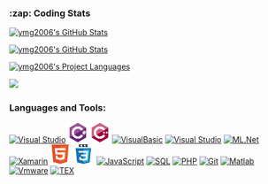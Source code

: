 <h3 align="left">:zap: Coding Stats</h3>
<a href="https://#gh-dark-mode-only"><p align="left"><img alt="ymg2006's GitHub Stats" src="https://github-readme-stats.vercel.app/api?username=ymg2006&show_icons=true&count_private=true&theme=aura_dark" /></p></a>
<a href="https://#gh-light-mode-only"><p align="left"><img alt="ymg2006's GitHub Stats" src="https://github-readme-stats.vercel.app/api?username=ymg2006&show_icons=true&count_private=true" /></p></a>
<a href="https://#gh-dark-mode-only"><p align="left"><img src="https://github-readme-stats.vercel.app/api/top-langs/?username=ymg2006&layout=compact&theme=aura_dark" alt="ymg2006's Project Languages" /></p></a>
<a href="https://#gh-light-mode-only"><p align="left"><img src="https://github-readme-stats.vercel.app/api/top-langs/?username=ymg2006&layout=compact"/></p></a>

<h3 align="left">Languages and Tools:</h3>
<p align="left"><a href="https://visualstudio.microsoft.com/" target="_blank"><img alt="Visual Studio" height="36px" src="https://visualstudio.microsoft.com/wp-content/uploads/2019/06/BrandVisualStudioWin2019-3.svg" /></a>
<a href="https://docs.microsoft.com/en-us/dotnet/csharp/" target="_blank"><img alt="C#" height="36px" src="https://raw.githubusercontent.com/devicons/devicon/master/icons/csharp/csharp-original.svg" /></a>
<a href="https://en.wikipedia.org/wiki/C%2B%2B" target="_blank"><img alt="C++" height="36px" src="https://raw.githubusercontent.com/devicons/devicon/master/icons/cplusplus/cplusplus-original.svg" /></a>
<a href="https://en.wikipedia.org/wiki/Visual_Basic_(classic)" target="_blank"><img alt="VisualBasic" height="36px" src="https://upload.wikimedia.org/wikipedia/commons/thumb/4/40/VB.NET_Logo.svg/512px-VB.NET_Logo.svg.png" /></a>
<a href="https://dotnet.microsoft.com/en-us/" target="_blank"><img alt="Visual Studio" height="36px" src="https://github.com/dotnet/docs/blob/cb475ed45f881e9462e34764480d3b0ebce85e91/docs/images/hub/netcore.svg" /></a>
<a href="https://dotnet.microsoft.com/en-us/apps/machinelearning-ai/ml-dotnet" target="_blank"><img alt="ML.Net" height="36px" src="https://upload.wikimedia.org/wikipedia/commons/thumb/0/02/Mldotnet.svg/512px-Mldotnet.svg.png" /></a>
<a href="https://dotnet.microsoft.com/en-us/apps/xamarin" target="_blank"><img alt="Xamarin" height="36px" src="https://raw.githubusercontent.com/detain/svg-logos/780f25886640cef088af994181646db2f6b1a3f8/svg/xamarin.svg" /></a>
<a href="https://www.w3schools.com/html/" target="_blank"><img alt="HTML5" height="36px" src="https://raw.githubusercontent.com/devicons/devicon/master/icons/html5/html5-original.svg" /></a>
<a href="https://www.w3schools.com/css/" target="_blank"><img alt="Css3" height="36px" src="https://raw.githubusercontent.com/devicons/devicon/master/icons/css3/css3-original-wordmark.svg" alt="css3" width="40" height="40"/></a>
<a href="https://www.w3schools.com/js/" target="_blank"><img alt="JavaScript" height="36px" src="https://upload.wikimedia.org/wikipedia/commons/3/3b/Javascript_Logo.png" /></a>
<a href="https://www.w3schools.com/sql/" target="_blank"><img alt="SQL" height="36px" src="https://upload.wikimedia.org/wikipedia/commons/8/87/Sql_data_base_with_logo.png" /></a>
<a href="https://www.w3schools.com/php/" target="_blank"><img alt="PHP" height="36px" src="https://upload.wikimedia.org/wikipedia/commons/thumb/2/27/PHP-logo.svg/711px-PHP-logo.svg.png" /></a>
<a href="https://git-scm.com/" target="_blank"><img alt="Git" height="36px" src="https://upload.wikimedia.org/wikipedia/commons/thumb/0/03/Git_format.png/672px-Git_format.png" /></a>
<a href="https://www.mathworks.com/products/matlab.html" target="_blank"><img alt="Matlab" height="36px" src="https://upload.wikimedia.org/wikipedia/commons/thumb/2/21/Matlab_Logo.png/667px-Matlab_Logo.png" /></a>
<a href="https://en.wikipedia.org/wiki/VMware_Workstation" target="_blank"><img alt="Vmware" height="36px" src="https://upload.wikimedia.org/wikipedia/commons/thumb/5/5a/Vmware_workstation_16_icon.svg/600px-Vmware_workstation_16_icon.svg.png" /></a>
<a href="https://en.wikipedia.org/wiki/TeX" target="_blank"><img alt="TEX" height="36px" src="https://upload.wikimedia.org/wikipedia/commons/4/44/Nuvola_mimetypes_tex.png" /></a>
</p>

[//]: # (<img src="https://komarev.com/ghpvc/?username=ymg2006&label=Visitor count&color=ff00ff&style=flat" alt="ymg2006" />)
<!--
---
### Profile
- 👯 I’m looking to collaborate on ...
- 🤔 I’m looking for help with ...
- 💬 Ask me about ...
- 📫 How to reach me: ...
- 😄 Pronouns: ...
- ⚡ Fun fact: ...
---
-->
